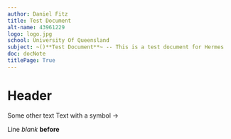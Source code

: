 ```yaml
---
author: Daniel Fitz
title: Test Document
alt-name: 43961229
logo: logo.jpg
school: University Of Queensland
subject: ~()**Test Document**~ -- This is a test document for Hermes
doc: docNote
titlePage: True
---
```

# Header
Some other text
Text with a symbol ->

Line *blank* **before**